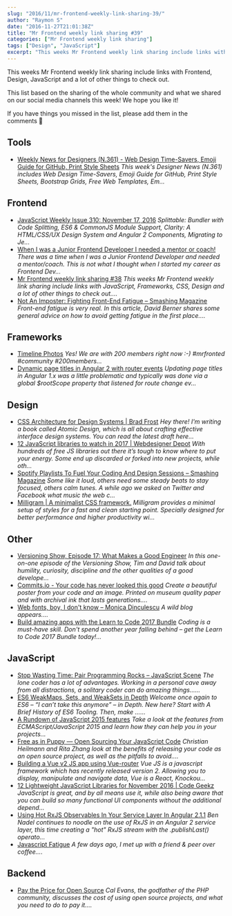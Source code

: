 ```yaml
---
slug: "2016/11/mr-frontend-weekly-link-sharing-39/"
author: "Raymon S"
date: "2016-11-27T21:01:38Z"
title: "Mr Frontend weekly link sharing #39"
categories: ["Mr Frontend weekly link sharing"]
tags: ["Design", "JavaScript"]
excerpt: "This weeks Mr Frontend weekly link sharing include links with Frontend, Design, JavaScript and a lo..."
---
```


This weeks Mr Frontend weekly link sharing include links with Frontend, Design, JavaScript and a lot of other things to check out.

This list based on the sharing of the whole community and what we shared on our social media channels this week! We hope you like it!

If you have things you missed in the list, please add them in the comments 🙂

## Tools

* [Weekly News for Designers (N.361) - Web Design Time-Savers, Emoji Guide for GitHub, Print Style Sheets](http://buff.ly/2eUS2sv "Weekly News for Designers (N.361) - Web Design Time-Savers, Emoji Guide for GitHub, Print Style Sheets") _This week's Designer News (N.361) includes Web Design Time-Savers, Emoji Guide for GitHub, Print Style Sheets, Bootstrap Grids, Free Web Templates, Em..._

## Frontend

* [JavaScript Weekly Issue 310: November 17, 2016](http://buff.ly/2eXkfyT "JavaScript Weekly Issue 310: November 17, 2016") _Splittable: Bundler with Code Splitting, ES6 & CommonJS Module Support, Clarity: A HTML/CSS/UX Design System and Angular 2 Components, Migrating to Je..._
* [When I was a Junior Frontend Developer I needed a mentor or coach!](http://buff.ly/2f7oC5z "When I was a Junior Frontend Developer I needed a mentor or coach!") _There was a time when I was a Junior Frontend Developer and needed a mentor/coach. This is not what I thought when I started my career as Frontend Dev..._
* [Mr Frontend weekly link sharing #38](http://blog.mrfrontend.org/2016/11/mr-frontend-weekly-link-sharing-38/ "Mr Frontend weekly link sharing #38") _This weeks Mr Frontend weekly link sharing include links with JavaScript, Frameworks, CSS, Design and a lot of other things to check out...._
* [Not An Imposter: Fighting Front-End Fatigue – Smashing Magazine](http://buff.ly/2g2w2ZO "Not An Imposter: Fighting Front-End Fatigue – Smashing Magazine") _Front-end fatigue is very real. In this article, David Berner shares some general advice on how to avoid getting fatigue in the first place...._

## Frameworks

* [Timeline Photos](https://www.facebook.com/mrfrontendcommunity/photos/a.504099799795899.1073741828.493241460881733/607034852835726/?type=3 "Timeline Photos") _Yes! We are with 200 members right now :-) #mrfronted #community #200members..._
* [Dynamic page titles in Angular 2 with router events](http://buff.ly/2gbT1lo "Dynamic page titles in Angular 2 with router events") _Updating page titles in Angular 1.x was a little problematic and typically was done via a global $rootScope property that listened for route change ev..._

## Design

* [CSS Architecture for Design Systems | Brad Frost](http://buff.ly/2gaRtdX "CSS Architecture for Design Systems | Brad Frost") _Hey there! I'm writing a book called Atomic Design, which is all about crafting effective interface design systems. You can read the latest draft here..._
* [12 JavaScript libraries to watch in 2017 | Webdesigner Depot](http://buff.ly/2fKhpMP "12 JavaScript libraries to watch in 2017 | Webdesigner Depot") _With hundreds of free JS libraries out there it’s tough to know where to put your energy. Some end up discarded or forked into new projects, while oth..._
* [Spotify Playlists To Fuel Your Coding And Design Sessions – Smashing Magazine](http://buff.ly/2gBBbfj "Spotify Playlists To Fuel Your Coding And Design Sessions – Smashing Magazine") _Some like it loud, others need some steady beats to stay focused, others calm tunes. A while ago we asked on Twitter and Facebook what music the web c..._
* [Milligram | A minimalist CSS framework.](http://buff.ly/2gmsQvl "Milligram | A minimalist CSS framework.") _Milligram provides a minimal setup of styles for a fast and clean starting point. Specially designed for better performance and higher productivity wi..._

## Other

* [Versioning Show, Episode 17: What Makes a Good Engineer](http://buff.ly/2gjabxG "Versioning Show, Episode 17: What Makes a Good Engineer") _In this one-on-one episode of the Versioning Show, Tim and David talk about humility, curiosity, discipline and the other qualities of a good develope..._
* [Commits.io - Your code has never looked this good](http://buff.ly/2fAwf5C "Commits.io - Your code has never looked this good") _Create a beautiful poster from your code and an image. Printed on museum quality paper and with archival ink that lasts generations...._
* [Web fonts, boy, I don't know – Monica Dinculescu](http://buff.ly/2eYEtZ1 "Web fonts, boy, I don't know – Monica Dinculescu") _A wild blog appears...._
* [Build amazing apps with the Learn to Code 2017 Bundle](http://buff.ly/2fEaSjP "Build amazing apps with the Learn to Code 2017 Bundle") _Coding is a must-have skill. Don't spend another year falling behind – get the Learn to Code 2017 Bundle today!..._

## JavaScript

* [Stop Wasting Time: Pair Programming Rocks – JavaScript Scene](http://buff.ly/2ggylv5 "Stop Wasting Time: Pair Programming Rocks – JavaScript Scene") _The lone coder has a lot of advantages. Working in a personal cave away from all distractions, a solitary coder can do amazing things…..._
* [ES6 WeakMaps, Sets, and WeakSets in Depth](http://buff.ly/2g2k9md "ES6 WeakMaps, Sets, and WeakSets in Depth") _Welcome once again to ES6 – “I can’t take this anymore” – in Depth. New here? Start with A Brief History of ES6 Tooling. Then, make …..._
* [A Rundown of JavaScript 2015 features](http://buff.ly/2g2gc0M "A Rundown of JavaScript 2015 features") _Take a look at the features from ECMAScript/JavaScript 2015 and learn how they can help you in your projects..._
* [Free as in Puppy — Open Sourcing Your JavaScript Code](http://buff.ly/2fQmQJQ "Free as in Puppy — Open Sourcing Your JavaScript Code") _Christian Heilmann and Rita Zhang look at the benefits of releasing your code as an open source project, as well as the pitfalls to avoid...._
* [Building a Vue v2 JS app using Vue-router](http://buff.ly/2eYI7lx "Building a Vue v2 JS app using Vue-router") _Vue JS is a javascript framework which has recently released version 2\. Allowing you to display, manipulate and navigate data, Vue is a React, Knockou..._
* [12 Lightweight JavaScript Libraries for November 2016 | Code Geekz](http://buff.ly/2fgsgu4 "12 Lightweight JavaScript Libraries for November 2016 | Code Geekz") _JavaScript is great, and by all means use it, while also being aware that you can build so many functional UI components without the additional depend..._
* [Using Hot RxJS Observables In Your Service Layer In Angular 2.1.1](http://buff.ly/2gyXrXa "Using Hot RxJS Observables In Your Service Layer In Angular 2.1.1") _Ben Nadel continues to noodle on the use of RxJS in an Angular 2 service layer, this time creating a "hot" RxJS stream with the .publishLast() operato..._
* [Javascript Fatigue](http://buff.ly/2gmxCcd "Javascript Fatigue") _A few days ago, I met up with a friend & peer over coffee...._

## Backend

* [Pay the Price for Open Source](http://buff.ly/2fI1vj8 "Pay the Price for Open Source") _Cal Evans, the godfather of the PHP community, discusses the cost of using open source projects, and what you need to do to pay it...._
